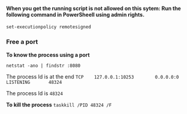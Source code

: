 #### When you get the running script is not allowed on this sytem: Run the following command in PowerSheell using admin rights. 
``` set-executionpolicy remotesigned ```

### Free a port
**To know the process using a port**

```netstat -ano | findstr :8080```

The process Id is at the end `TCP    127.0.0.1:10253        0.0.0.0:0              LISTENING       48324`

The process Id is `48324`

**To kill the process**
```taskkill /PID 48324 /F```
